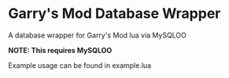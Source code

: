 Garry's Mod Database Wrapper
============================

A database wrapper for Garry's Mod lua via MySQLOO

__NOTE: This requires MySQLOO__

Example usage can be found in example.lua